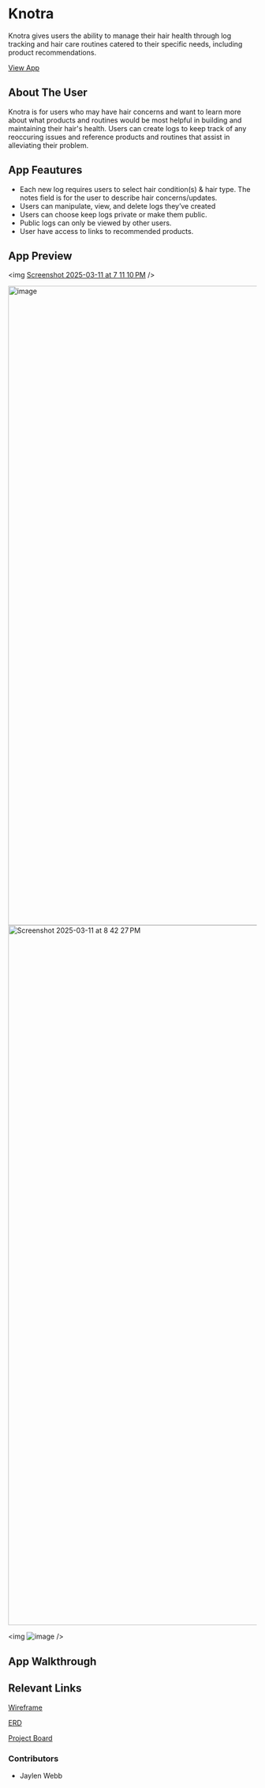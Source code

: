 # Knotra

Knotra gives users the ability to manage their hair health through log tracking and  hair care routines catered to their specific needs, including product recommendations.

[View App](https://knotra.netlify.app/)

## About The User

Knotra is for users who may have hair concerns and want to learn more about what products and routines would be most helpful in building and maintaining their hair's health. Users can create logs to keep track of any reoccuring issues and reference products and routines that assist in alleviating their problem.
  
## App Feautures
- Each new log requires users to select hair condition(s) & hair type. The notes field is for the user to describe hair concerns/updates.
- Users can manipulate, view, and delete logs they’ve created
- Users can choose keep logs private or make them public.
- Public logs can only be viewed by other users.
- User have access to links to recommended products.

## App Preview
  <img [Screenshot 2025-03-11 at 7 11 10 PM](https://github.com/user-attachments/assets/5343c466-3290-479b-bbe8-1cdb0216c50b) />

  <img width="1294" alt="image" src="https://github.com/user-attachments/assets/a5256138-c907-4464-b539-f5a83c0c9b67" />

  <img width="1417" alt="Screenshot 2025-03-11 at 8 42 27 PM" src="https://github.com/user-attachments/assets/8e6a0c49-6e53-425f-9f1f-c5c71300e4aa" />
  
 <img ![image](https://github.com/user-attachments/assets/bac019eb-ba69-4fa6-a478-a1d3c7edbb0c) />







## App Walkthrough

## Relevant Links
[Wireframe](https://www.figma.com/design/pzl7YNjymFT1Hp57WjrE49/Knotra---FE-Capstone?node-id=1-3&t=aPyn5RtPEw2UoTew-0)

[ERD](https://dbdiagram.io/d/Knotra-FE-Capstone-672c170ae9daa85aca961786)

[Project Board](https://github.com/users/jaylenxr/projects/4)

### Contributors
- Jaylen Webb
